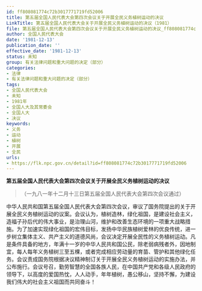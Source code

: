 ```yaml
---
id: ff808081774c72b3017771719fd52006
title: 第五届全国人民代表大会第四次会议关于开展全民义务植树运动的决议
LinkTitle: 第五届全国人民代表大会关于开展全民义务植树运动的决议（1981）
file: 第五届全国人民代表大会第四次会议关于开展全民义务植树运动的决议_ff808081774c72b3017771719fd52006.docx
author: 全国人民代表大会
date: '1981-12-13'
publication_date: ''
effective_date: '1981-12-13'
status: 未知
group: 有关法律问题和重大问题的决定（部分）
categories:
- 法律
- 有关法律问题和重大问题的决定（部分）
tags:
- 全国人民代表大会
- 未知
- 1981年
- 全国人大及其常委会
- 全国人大
- 决议
keywords:
- 义务
- 运动
- 植树
- 开展
- 全民
urls:
- https://flk.npc.gov.cn/detail?id=ff808081774c72b3017771719fd52006
---
```


**第五届全国人民代表大会第四次会议关于开展全民义务植树运动的决议**

> （一九八一年十二月十三日第五届全国人民代表大会第四次会议通过）

中华人民共和国第五届全国人民代表大会第四次会议，审议了国务院提出的关于开展全民义务植树运动的议案。会议认为，植树造林，绿化祖国，是建设社会主义，造福子孙后代的伟大事业，是治理山河，维护和改善生态环境的一项重大战略措施。为了加速实现绿化祖国的宏伟目标，发扬中华民族植树爱林的优良传统，进一步树立集体主义、共产主义的道德风尚，会议决定开展全民性的义务植树运动。凡是条件具备的地方，年满十一岁的中华人民共和国公民，除老弱病残者外，因地制宜，每人每年义务植树三至五棵，或者完成相应劳动量的育苗、管护和其他绿化任务。会议责成国务院根据决议精神制订关于开展全民义务植树运动的实施办法，并公布施行。会议号召，勤劳智慧的全国各族人民，在中国共产党和各级人民政府的领导下，以高度的爱国热忱，人人动手，年年植树，愚公移山，坚持不懈，为建设我们伟大的社会主义祖国而共同奋斗！
